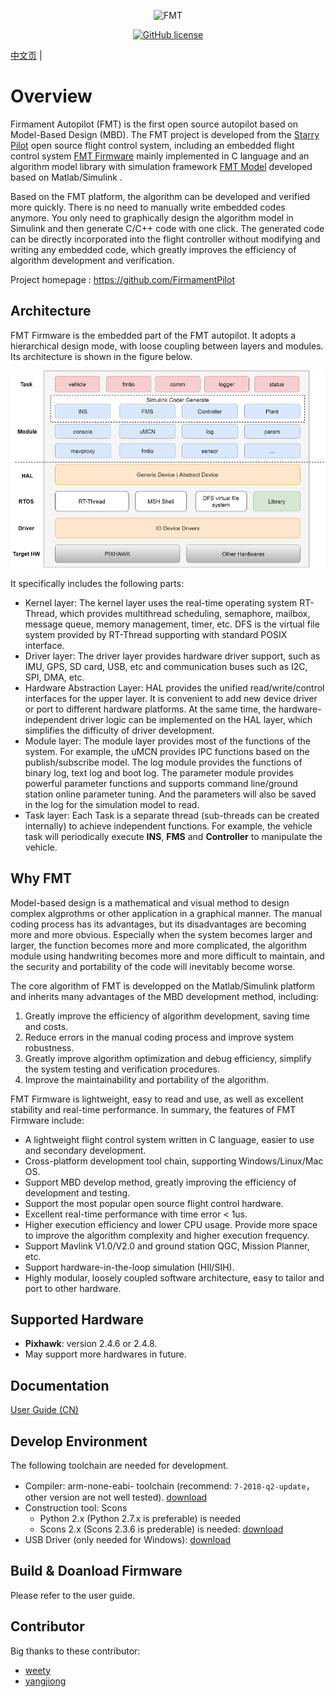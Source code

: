 <p align="center"><img width="200" src="https://github.com/FirmamentPilot/fmt_user_guide_cn/blob/master/figures/logo.png" alt=FMT logo"></p>

<p align="center">
  <a href="/LICENSE"><img src="https://img.shields.io/badge/license-Apache--2.0-brightgreen" alt="GitHub license" /></a>
</p>

[中文页](README_CN.md) |

Overview
============================
Firmament Autopilot (FMT) is the first open source autopilot based on Model-Based Design (MBD). The FMT project is developed from the [Starry Pilot](https://github.com/JcZou/StarryPilot) open source flight control system, including an embedded flight control system [FMT Firmware](https://github.com/FirmamentPilot/FMT_Firmware) mainly implemented in C language and an algorithm model library with simulation framework [FMT Model](https://github.com/FirmamentPilot/FMT_Model) developed based on Matlab/Simulink .

Based on the FMT platform, the algorithm can be developed and verified more quickly. There is no need to manually write embedded codes anymore. You only need to graphically design the algorithm model in Simulink and then generate C/C++ code with one click. The generated code can be directly incorporated into the flight controller without modifying and writing any embedded code, which greatly improves the efficiency of algorithm development and verification.

Project homepage : https://github.com/FirmamentPilot

## Architecture
FMT Firmware is the embedded part of the FMT autopilot. It adopts a hierarchical design mode, with loose coupling between layers and modules. Its architecture is shown in the figure below.

![fmt_structure](figures/fmt_struct.png)

It specifically includes the following parts:

- Kernel layer: The kernel layer uses the real-time operating system RT-Thread, which provides multithread scheduling, semaphore, mailbox, message queue, memory management, timer, etc. DFS is the virtual file system provided by RT-Thread supporting with standard POSIX interface.
- Driver layer: The driver layer provides hardware driver support, such as IMU, GPS, SD card, USB, etc and communication buses such as I2C, SPI, DMA, etc.
- Hardware Abstraction Layer: HAL provides the unified read/write/control  interfaces for the upper layer. It is convenient to add new device driver or port to different hardware platforms. At the same time, the hardware-independent driver logic can be implemented on the HAL layer, which simplifies the difficulty of driver development.
- Module layer: The module layer provides most of the functions of the system. For example, the uMCN provides IPC functions based on the publish/subscribe model. The log module provides the functions of binary log, text log and boot log. The parameter module provides powerful parameter functions and supports command line/ground station online parameter tuning. And the parameters will also be saved in the log for the simulation model to read.
- Task layer: Each Task is a separate thread (sub-threads can be created internally) to achieve independent functions. For example, the vehicle task will periodically execute **INS**, **FMS** and **Controller** to manipulate the vehicle. 

## Why FMT
Model-based design is a mathematical and visual  method to design complex algprothms or other application in a graphical manner. The manual coding process has its advantages, but its disadvantages are becoming more and more obvious. Especially when the system becomes larger and larger, the function becomes more and more complicated, the algorithm module using handwriting becomes more and more difficult to maintain, and the security and portability of the code will inevitably become worse.

The core algorithm of FMT is developped on the Matlab/Simulink platform and inherits many advantages of the MBD development method, including:

1. Greatly improve the efficiency of algorithm development, saving time and  costs.
2. Reduce errors in the manual coding process and improve system robustness.
3. Greatly improve algorithm optimization and debug efficiency, simplify the system testing and verification procedures.
4. Improve the maintainability and portability of the algorithm.

FMT Firmware is lightweight, easy to read and use, as well as excellent stability and real-time performance. In summary, the features of FMT Firmware include:

- A lightweight flight control system written in C language, easier to use and  secondary development.
- Cross-platform development tool chain, supporting Windows/Linux/Mac OS.
- Support MBD develop method, greatly improving the efficiency of development and testing.
- Support the most popular open source flight control hardware.
- Excellent real-time performance with time error < 1us.
- Higher execution efficiency and lower CPU usage. Provide more space to improve the algorithm complexity and higher execution frequency.
- Support Mavlink V1.0/V2.0 and  ground station QGC, Mission Planner, etc.
- Support hardware-in-the-loop simulation (HIl/SIH).
- Highly modular, loosely coupled software architecture, easy to tailor and port to other hardware.

## Supported Hardware
- **Pixhawk**: version 2.4.6 or 2.4.8.
-  May support more hardwares in future. 

## Documentation
[User Guide (CN)](https://github.com/FirmamentPilot/fmt_user_guide_cn)

## Develop Environment
The following toolchain are needed for development.

- Compiler: arm-none-eabi- toolchain (recommend: `7-2018-q2-update`，other version are not well tested). [download](https://developer.arm.com/tools-and-software/open-source-software/developer-tools/gnu-toolchain/gnu-rm/downloads)
- Construction tool: Scons
  - Python 2.x (Python 2.7.x is preferable) is needed
  - Scons 2.x (Scons 2.3.6 is prederable) is needed: [download](https://sourceforge.net/projects/scons/files/scons/2.3.6/)
- USB Driver (only needed for Windows): [download](https://www.st.com/en/development-tools/stsw-stm32102.html)
  
## Build & Doanload Firmware
Please refer to the user guide.

## Contributor
Big thanks to these contributor:
- [weety](https://github.com/weety)
- [yangjiong](https://github.com/yangjion)

